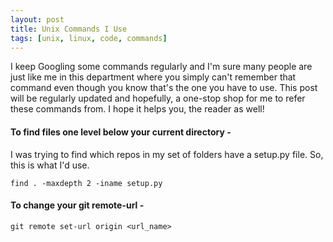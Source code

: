 ```yaml
---
layout: post
title: Unix Commands I Use
tags: [unix, linux, code, commands]
---
```


I keep Googling some commands regularly and I'm sure many people are just like me in this department where you simply can't remember that command even though you know that's the one you have to use. This post will be regularly updated and hopefully, a one-stop shop for me to refer these commands from. I hope it helps you, the reader as well!

#### To find files one level below your current directory - 

I was trying to find which repos in my set of folders have a setup.py file. So, this is what I'd use.

`find . -maxdepth 2 -iname setup.py`


#### To change your git remote-url -

`git remote set-url origin <url_name>`